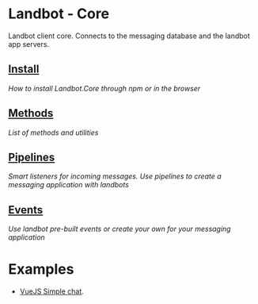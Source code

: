 # Landbot - Core
Landbot client core. Connects to the messaging database and the landbot app servers.

## [Install](./install.md)
_How to install Landbot.Core through npm or in the browser_

## [Methods](./methods.md)
_List of methods and utilities_

## [Pipelines](./pipelines.md)
_Smart listeners for incoming messages. Use pipelines to create a messaging application with landbots_

## [Events](./events.md)
_Use landbot pre-built events or create your own for your messaging application_

# Examples
- [VueJS Simple chat](https://git.yexir.com/helloumi/landbot-core/tree/master/docs/examples/vuejs-chat).